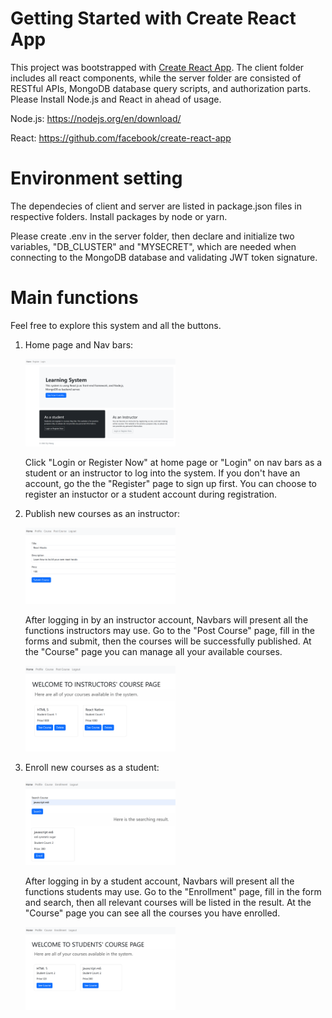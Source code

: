 # Getting Started with Create React App

This project was bootstrapped with [Create React App](https://github.com/facebook/create-react-app). The client folder includes all react components, while the server folder are consisted of RESTful APIs, MongoDB database query scripts, and authorization parts. Please Install Node.js and React in ahead of usage.

Node.js: https://nodejs.org/en/download/

React: https://github.com/facebook/create-react-app

# Environment setting

The dependecies of client and server are listed in package.json files in respective folders. Install packages by node or yarn.

Please create .env in the server folder, then declare and initialize two variables, "DB_CLUSTER" and "MYSECRET", which are needed when connecting to the MongoDB database and validating JWT token signature.

# Main functions

Feel free to explore this system and all the buttons.

1. Home page and Nav bars:

   <img src="./pic/home.png" width="50%" height="50%">

   Click "Login or Register Now" at home page or "Login" on nav bars as a student or an instructor to log into the system. If you don't have an account, go the the "Register" page to sign up first. You can choose to register an instuctor or a student account during registration.

2. Publish new courses as an instructor:

   <img src="./pic/newpost.png" width="50%" height="50%">

   After logging in by an instructor account, Navbars will present all the functions instructors may use. Go to the "Post Course" page, fill in the forms and submit, then the courses will be successfully published. At the "Course" page you can manage all your available courses.

   <img src="./pic/published.png" width="50%" height="50%">

3. Enroll new courses as a student:

   <img src="./pic/enroll.png" width="50%" height="50%">

   After logging in by a student account, Navbars will present all the functions students may use. Go to the "Enrollment" page, fill in the form and search, then all relevant courses will be listed in the result. At the "Course" page you can see all the courses you have enrolled.

   <img src="./pic/student%20courses.png" width="50%" height="50%">
